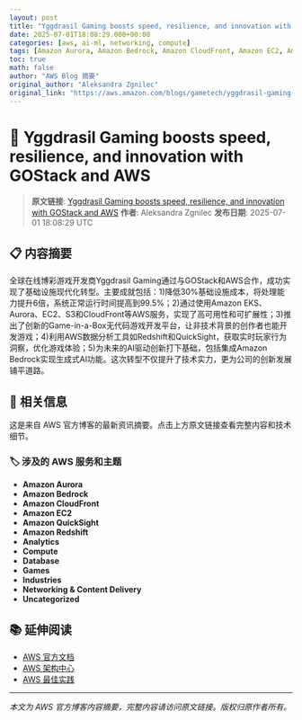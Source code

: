 ```yaml
---
layout: post
title: "Yggdrasil Gaming boosts speed, resilience, and innovation with GOStack and AWS"
date: 2025-07-01T18:08:29.000+00:00
categories: [aws, ai-ml, networking, compute]
tags: [Amazon Aurora, Amazon Bedrock, Amazon CloudFront, Amazon EC2, Amazon QuickSight, Amazon Redshift, Analytics, Compute, Database, Games, Industries, Networking Content Delivery, Uncategorized]
toc: true
math: false
author: "AWS Blog 摘要"
original_author: "Aleksandra Zgnilec"
original_link: "https://aws.amazon.com/blogs/gametech/yggdrasil-gaming-boosts-speed-resilience-and-innovation-with-gostack-and-aws/"
---
```


# 🤖 Yggdrasil Gaming boosts speed, resilience, and innovation with GOStack and AWS

> **原文链接**: [Yggdrasil Gaming boosts speed, resilience, and innovation with GOStack and AWS](https://aws.amazon.com/blogs/gametech/yggdrasil-gaming-boosts-speed-resilience-and-innovation-with-gostack-and-aws/)
> **作者**: Aleksandra Zgnilec
> **发布日期**: 2025-07-01 18:08:29 UTC

## 📋 内容摘要

全球在线博彩游戏开发商Yggdrasil Gaming通过与GOStack和AWS合作，成功实现了基础设施现代化转型。主要成就包括：1)降低30%基础设施成本，将处理能力提升6倍，系统正常运行时间提高到99.5%；2)通过使用Amazon EKS、Aurora、EC2、S3和CloudFront等AWS服务，实现了高可用性和可扩展性；3)推出了创新的Game-in-a-Box无代码游戏开发平台，让非技术背景的创作者也能开发游戏；4)利用AWS数据分析工具如Redshift和QuickSight，获取实时玩家行为洞察，优化游戏体验；5)为未来的AI驱动创新打下基础，包括集成Amazon Bedrock实现生成式AI功能。这次转型不仅提升了技术实力，更为公司的创新发展铺平道路。

## 🔗 相关信息

这是来自 AWS 官方博客的最新资讯摘要。点击上方原文链接查看完整内容和技术细节。

### 🏷️ 涉及的 AWS 服务和主题

- **Amazon Aurora**
- **Amazon Bedrock**
- **Amazon CloudFront**
- **Amazon EC2**
- **Amazon QuickSight**
- **Amazon Redshift**
- **Analytics**
- **Compute**
- **Database**
- **Games**
- **Industries**
- **Networking & Content Delivery**
- **Uncategorized**

## 📚 延伸阅读

- [AWS 官方文档](https://docs.aws.amazon.com/)
- [AWS 架构中心](https://aws.amazon.com/architecture/)
- [AWS 最佳实践](https://aws.amazon.com/architecture/well-architected/)

---

*本文为 AWS 官方博客内容摘要，完整内容请访问原文链接。版权归原作者所有。*